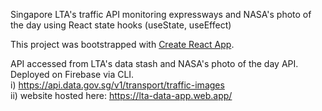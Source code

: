 Singapore LTA's traffic API monitoring expressways and NASA's photo of the day using React state hooks (useState, useEffect) <br>

This project was bootstrapped with [Create React App](https://github.com/facebook/create-react-app).<br> 

API accessed from LTA's data stash and NASA's photo of the day API. Deployed on Firebase via CLI.<br>
i) https://api.data.gov.sg/v1/transport/traffic-images<br>
ii) website hosted here: https://lta-data-app.web.app/
